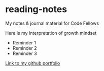 # reading-notes
My notes &amp; journal material for Code Fellows


Here is my Interpretation of growth mindset




- Reminder 1
- Reminder 2
- Reminder 3


[Link to my github portfolio](https://github.com/Jgreen42)

